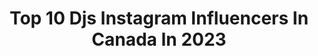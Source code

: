 ---
title: Top 10 Djs Instagram Influencers In Canada In 2023
description: >-
  Find top djs Instagram influencers in Canada in 2023. Most popular hashtags: #vancouver #montreal #reelsvideo.
platform: Instagram
hits: 17
text_top: Discover the best Instagram profiles on inBeat.
text_bottom: Our platform aggregates 17 Instagram influencers like this in Canada for you to work with.
profiles:
  - username: "edwinsbook"
    fullname: >-
      edwin
    bio: >-
      cat dad. i manage some djs, invest in some internet coins and run a label / a&r at sony records previously: startup founder // touring button pusher
    location: "Canada"
    followers: 8587
    engagement: 453
    commentsToLikes: 0.051863
    id: ck0u0i793tsod0i19t6t66z83
    verified: false
    hashtags: "#oceanmeetsmusic, #blackouttuesday, #oneofnone, #ad"
  - username: "djsp_music"
    fullname: >-
      PartyWithSP [Frequency Ent]
    bio: >-
      🎧 OPEN FORMAT DJ / PRODUCER 🌎 BOOKINGS / COLABS VIA EMAIL 📧 INFO@DJSPMUSIC.COM 🔻 LISTEN TO MY MIXES BELOW🔻
    location: "Canada"
    followers: 2959
    engagement: 2344
    commentsToLikes: 0.058217
    id: ck14kv81jrh3h0i19503pz9jy
    verified: false
    hashtags: "#tiktokindia, #freqdjs, #partywithsp, #hostel"
  - username: "therealdjshowtime"
    fullname: >-
      DJ Showtime
    bio: >-
      @KodakBlack & SG Official DJ Management For @CStunna2xx CEO BC Bravehearts
    location: "Canada"
    followers: 108657
    engagement: 58
    commentsToLikes: 0.035071
    id: ck5q2yt18ifec0i11evb0yb5e
    verified: false
    hashtags: "#pdp, #djshowtime, #trapsuperfly, #migogang"
  - username: "olivierprimeaubc"
    fullname: >-
      Olivier Primeau
    bio: >-
      Beachday Everyday
    location: "Canada"
    followers: 679260
    engagement: 62
    commentsToLikes: 0.044427
    id: ck0vvpuyvq7xg0i19541djgzx
    verified: true
    hashtags: "#lol, #laval, #slicegang, #vlog"
  - username: "djarems"
    fullname: >-
      Andre Arems El-Baba
    bio: >-
      Faction Sound - Vancouver/Worldwide @factionsound
    location: "Canada"
    followers: 8341
    engagement: 198
    commentsToLikes: 0.073223
    id: ck15u5y6blkko0i195ksgtybw
    verified: false
    hashtags: "#twitch, #reggae, #dancehall, #easterweekend"
  - username: "nikisadeki"
    fullname: >-
      Niki Sadeki
    bio: >-
      🎵Curator: @deephousevancouver 📩Bookings: @we_are_e 🔻Recording of Currents Livestream:
    location: "Canada"
    followers: 5885
    engagement: 522
    commentsToLikes: 0.070972
    id: ck5buppyti7i70i11otn2z451
    verified: false
    hashtags: "#throwback, #flashback, #inthistogether, #nikisadekiontour"
  - username: "jdphotostudios"
    fullname: >-
      JD Photo Studios
    bio: >-
      Award Winning Wedding Photographer. Based in Vancouver BC, Available Worldwide 🌎 📧 info@jdphotos.ca #jdphotostudios
    location: "Canada"
    followers: 17028
    engagement: 196
    commentsToLikes: 0.022388
    id: ck0w0rbkdfneo0i19zd4fgwml
    verified: false
    hashtags: "#authenticlovemag, #vancouver, #indianbridal, #weddingwire"
  - username: "prabhsainii"
    fullname: >-
      Prabh Saini
    bio: >-
      Libra - Lover - Line of Duty 😉 Director & Coach @shaanpunjabdee Co-founder @bhangrainthe6ix Recent: ↘️Asal Punjab • #nofarmersnofood 🔗
    location: "Canada"
    followers: 11627
    engagement: 2134
    commentsToLikes: 0.043155
    id: ck602m5t2hy5b0i14eb72x6fa
    verified: false
    hashtags: "#bhangravideo, #jagmeetsaini, #punjab, #kisaanmajdoorektazindabad"
  - username: "medjy_enposib"
    fullname: >-
      Medjy Toussaint
    bio: >-
      Co-founder and Lead singer of @enposib
    location: "Canada"
    followers: 590406
    engagement: 208
    commentsToLikes: 0.023284
    id: ck6ub3c4p781l0j71v3e1020i
    verified: false
    hashtags: "#lesanne, #day1, #cho, #pdp"
  - username: "katieholden"
    fullname: >-
      Katie Holden
    bio: >-
      Pro 🚲’er ❤️ Lover of people, activities & travel. Ambassador, adventurer & creative⚡️ 🌎: katie.bike 💫: @growcyclingfoundation & Red Bull Formation
    location: "Canada"
    followers: 15869
    engagement: 341
    commentsToLikes: 0.049079
    id: ck5c5dolg39vm0i11qlk2f0jr
    verified: false
    hashtags: "#defender2020, #goprohero9, #givesyouwings, #arcteryx"
---